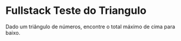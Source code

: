 # Fullstack Teste do Triangulo
Dado um triângulo de números, encontre o total máximo de cima para baixo.
